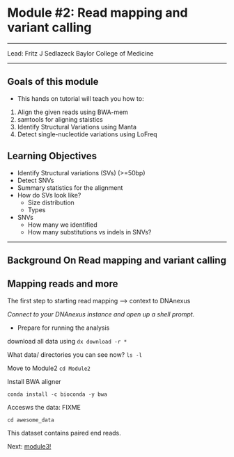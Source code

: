 
#  Module #2: Read mapping and variant calling

***
Lead: Fritz J Sedlazeck
Baylor College of Medicine
***

## Goals of this module
* This hands on tutorial will teach you how to:
1. Align the given reads using BWA-mem
2. samtools for aligning staistics
3. Identify Structural Variations using Manta
4. Detect single-nucleotide variations using LoFreq

## Learning Objectives
*   Identify Structural variations (SVs) (>=50bp)
*   Detect SNVs
*   Summary statistics for the alignment
*   How do SVs look like?
    *   Size distribution
    *   Types
*   SNVs
    *   How many we identified
    *   How many substitutions vs indels in SNVs?

***

## Background On Read mapping and variant calling

## Mapping reads and more

The first step to starting read mapping --> context to DNAnexus

*Connect to your DNAnexus instance and open up a shell prompt.*

* Prepare for running the analysis

download all data using
`dx download -r *`

What data/ directories you can see now?
`ls -l`

Move to Module2
`cd Module2`


Install BWA aligner
```
conda install -c bioconda -y bwa
```

Accesws the data: FIXME
```
cd awesome_data

```
This dataset contains paired end reads.

Next: [module3!](module3.rst)
